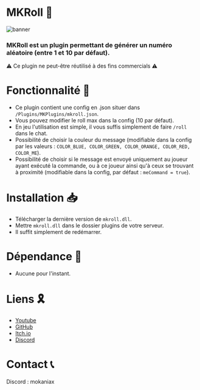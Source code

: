 # MKRoll 🎲
![banner](https://github.com/user-attachments/assets/2b83c4b7-84d1-407a-8bee-2cbe80f0a7d9)
### MKRoll est un plugin permettant de générer un numéro aléatoire (entre 1 et 10 par défaut).
⚠ Ce plugin ne peut-être réutilisé à des fins commercials ⚠
# Fonctionnalité 🧰
- Ce plugin contient une config en .json situer dans `/Plugins/MKPlugins/mkroll.json`.
- Vous pouvez modifier le roll max dans la config (10 par défaut).
- En jeu l'utilisation est simple, il vous suffis simplement de faire `/roll` dans le chat.
- Possibilité de choisir la couleur du message (modifiable dans la config par les valeurs : `COLOR_BLUE, COLOR_GREEN, COLOR_ORANGE, COLOR_RED, COLOR_ME`).
- Possibilité de choisir si le message est envoyé uniquement au joueur ayant exécuté la commande, ou à ce joueur ainsi qu'à ceux se trouvant à proximité (modifiable dans la config, par défaut : `meCommand = true`).
# Installation 📥
- Télécharger la dernière version de `mkroll.dll`.
- Mettre `mkroll.dll` dans le dossier plugins de votre serveur.
- Il suffit simplement de redémarrer.
# Dépendance 📜
- Aucune pour l'instant.
# Liens 🎗
- [Youtube](https://www.youtube.com/@mokaniax/videos)
- [GitHub](https://github.com/MokaNiax)
- [Itch.io](https://mokaniax.itch.io)
- [Discord](https://discordlookup.com/user/652109113953746964)
# Contact 📞
Discord : mokaniax
